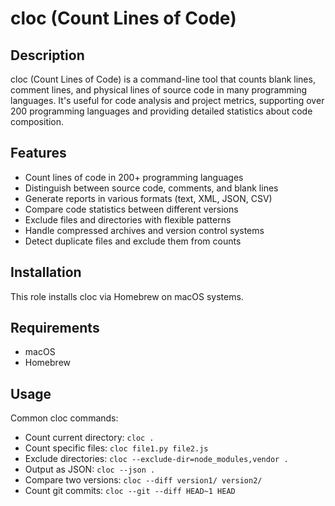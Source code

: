 # cloc (Count Lines of Code)

## Description

cloc (Count Lines of Code) is a command-line tool that counts blank lines, comment lines, and physical lines of source code in many programming languages. It's useful for code analysis and project metrics, supporting over 200 programming languages and providing detailed statistics about code composition.

## Features

- Count lines of code in 200+ programming languages
- Distinguish between source code, comments, and blank lines
- Generate reports in various formats (text, XML, JSON, CSV)
- Compare code statistics between different versions
- Exclude files and directories with flexible patterns
- Handle compressed archives and version control systems
- Detect duplicate files and exclude them from counts

## Installation

This role installs cloc via Homebrew on macOS systems.

## Requirements

- macOS
- Homebrew

## Usage

Common cloc commands:
- Count current directory: `cloc .`
- Count specific files: `cloc file1.py file2.js`
- Exclude directories: `cloc --exclude-dir=node_modules,vendor .`
- Output as JSON: `cloc --json .`
- Compare two versions: `cloc --diff version1/ version2/`
- Count git commits: `cloc --git --diff HEAD~1 HEAD`
